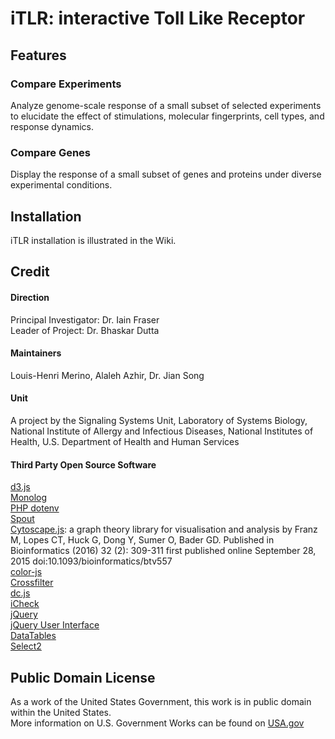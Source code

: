 # iTLR: interactive Toll Like Receptor

## Features
### Compare Experiments
Analyze genome-scale response of a small subset of selected experiments to elucidate the effect of stimulations, molecular fingerprints, cell types, and response dynamics.
 
### Compare Genes
Display the response of a small subset of genes and proteins under diverse experimental conditions.

## Installation

iTLR installation is illustrated in the Wiki.

## Credit

#### Direction
Principal Investigator: Dr. Iain Fraser  
Leader of Project: Dr. Bhaskar Dutta  

#### Maintainers
Louis-Henri Merino, Alaleh Azhir, Dr. Jian Song 

#### Unit
A project by the Signaling Systems Unit, Laboratory of Systems Biology, National Institute of Allergy and Infectious Diseases, National Institutes of Health, U.S. Department of Health and Human Services

#### Third Party Open Source Software

[d3.js](https://d3js.org/)  
[Monolog](https://github.com/Seldaek/monolog)  
[PHP dotenv](https://github.com/vlucas/phpdotenv)  
[Spout](https://github.com/box/spout)  
[Cytoscape.js](http://js.cytoscape.org/): a graph theory library for visualisation and analysis by Franz M, Lopes CT, Huck G, Dong Y, Sumer O, Bader GD. Published in Bioinformatics (2016) 32 (2): 309-311 first published online September 28, 2015 doi:10.1093/bioinformatics/btv557  
[color-js](https://github.com/brehaut/color-js)  
[Crossfilter](http://crossfilter.github.io/crossfilter/)  
[dc.js](https://dc-js.github.io/dc.js/)  
[iCheck](http://icheck.fronteed.com/)  
[jQuery](https://jquery.com/)  
[jQuery User Interface](https://jqueryui.com/)  
[DataTables](https://datatables.net/)  
[Select2](https://select2.github.io/)

## Public Domain License

As a work of the United States Government, this work is in public domain within the United States.  
More information on U.S. Government Works can be found on [USA.gov](https://www.usa.gov/government-works)  

